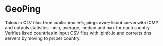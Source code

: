 # GeoPing

Takes in CSV files from public-dns.info, pings every listed server with ICMP and outputs statistics - min, average, median and max for each country.
Verifies listed countries in input CSV files with ipinfo.io and corrects dns servers by moving to proper country.
